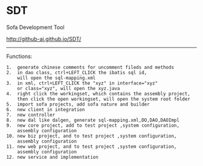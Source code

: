 SDT
===

Sofa Development Tool

http://github-ai.github.io/SDT/

---

Functions:

    1.  generate chinese comments for uncomment fileds and methods
    2.  in dao class, ctrl+LEFT_CLICK the ibatis sql id, 
        will open the sql-mapping.xml
    3.  in xml, ctrl+LEFT_CLICK the "xyz" in interface="xyz" 
        or class="xyz", will open the xyz.java
    4.  right click the workingset, which contains the assembly project, 
        then click the open workingset, will open the system root folder
    5.  import sofa projects, add sofa nature and builder
    6.  new client in integration
    7.  new controller
    8.  new dal like dalgen, generate sql-mapping.xml,DO,DAO,DAOImpl
    9.  new core project, add to test project ,system configuration, 
        assembly configuration
    10. new biz project, and to test project ,system configuration, 
        assembly configuration
    11. new web project, and to test project ,system configuration, 
        assembly configuration
    12. new service and implementation
